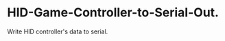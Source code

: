 HID-Game-Controller-to-Serial-Out.
==================================

Write HID controller's data to serial.
